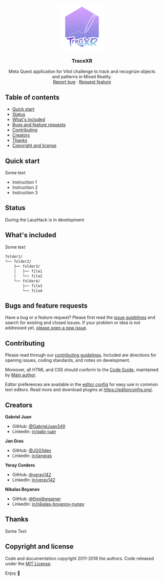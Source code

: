 <p align="center">
  <a href="https://example.com/">
    <img src="./assets/traceXR-logo.png" alt="Logo" width=150 height=150>
  </a>

  <h3 align="center">TraceXR</h3>

  <p align="center">
    Meta Quest application for Vitol challenge to track and recognize objects and patterns in Mixed Reality.
    <br>
    <a href="https://reponame/issues/new?template=bug.md">Report bug</a>
    ·
    <a href="https://reponame/issues/new?template=feature.md&labels=feature">Request feature</a>
  </p>
</p>


## Table of contents

- [Quick start](#quick-start)
- [Status](#status)
- [What's included](#whats-included)
- [Bugs and feature requests](#bugs-and-feature-requests)
- [Contributing](#contributing)
- [Creators](#creators)
- [Thanks](#thanks)
- [Copyright and license](#copyright-and-license)


## Quick start

Some text

- Instruction 1
- Instruction 2
- Instruction 3

## Status

During the LauzHack is in development

## What's included

Some text

```text
folder1/
└── folder2/
    ├── folder3/
    │   ├── file1
    │   └── file2
    └── folder4/
        ├── file3
        └── file4
```

## Bugs and feature requests

Have a bug or a feature request? Please first read the [issue guidelines](https://reponame/blob/master/CONTRIBUTING.md) and search for existing and closed issues. If your problem or idea is not addressed yet, [please open a new issue](https://reponame/issues/new).

## Contributing

Please read through our [contributing guidelines](https://reponame/blob/master/CONTRIBUTING.md). Included are directions for opening issues, coding standards, and notes on development.

Moreover, all HTML and CSS should conform to the [Code Guide](https://github.com/mdo/code-guide), maintained by [Main author](https://github.com/usernamemainauthor).

Editor preferences are available in the [editor config](https://reponame/blob/master/.editorconfig) for easy use in common text editors. Read more and download plugins at <https://editorconfig.org/>.

## Creators

 **Gabriel Juan**
  - GitHub: [@GabrielJuan349](https://github.com/GabrielJuan349)
  - LinkedIn: [in/gabi-juan](https://www.linkedin.com/in/gabi-juan)

**Jan Gras**
  - GitHub: [@JG03dev](https://github.com/JG03dev)
  - LinkedIn: [in/jangras](https://www.linkedin.com/in/jangras/)

**Yeray Cordero**
  - GitHub: [@yeray142](https://github.com/yeray142)
  - LinkedIn: [in/yeray142](https://www.linkedin.com/in/yeray142/)

**Nikalas Boyanov**
  - GitHub: [@finnithegamer](https://github.com/finnithegamer)
  - LinkedIn: [in/nikalas-boyanov-nunev](https://www.linkedin.com/in/nikalas-boyanov-nunev)

## Thanks

Some Text

## Copyright and license

Code and documentation copyright 2011-2018 the authors. Code released under the [MIT License](https://reponame/blob/master/LICENSE).

Enjoy :metal:

